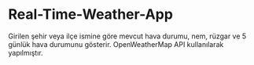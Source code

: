# Real-Time-Weather-App
Girilen şehir veya ilçe ismine göre mevcut hava durumu, nem, rüzgar ve 5 günlük hava durumunu gösterir. OpenWeatherMap API kullanılarak yapılmıştır.
